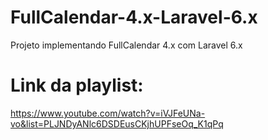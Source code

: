 # FullCalendar-4.x-Laravel-6.x
Projeto implementando FullCalendar 4.x com Laravel 6.x

# Link da playlist:
https://www.youtube.com/watch?v=iVJFeUNa-vo&list=PLJNDyANlc6DSDEusCKjhUPFseOq_K1qPq

